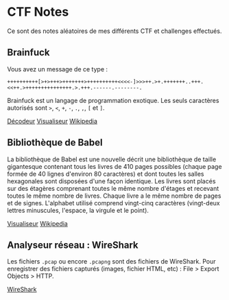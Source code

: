 # CTF Notes

Ce sont des notes aléatoires de mes différents CTF et challenges effectués.

## Brainfuck

Vous avez un message de ce type :

```brainfuck
++++++++++[>+>+++>+++++++>++++++++++<<<<-]>>>++.>+.+++++++..+++.<<++.>+++++++++++++++.>.+++.------.--------.
```

Brainfuck est un langage de programmation exotique. Les seuls caractères autorisés sont `>`, `<`, `+`, `-`, `.`, `,`, `[` et `]`.

[Décodeur](https://www.dcode.fr/langage-brainfuck)
[Visualiseur](https://fatiherikli.github.io/brainfuck-visualizer)
[Wikipedia](https://fr.wikipedia.org/wiki/Brainfuck)

## Bibliothèque de Babel

La bibliothèque de Babel est une nouvelle décrit une bibliothèque de taille gigantesque contenant tous les livres de 410 pages possibles (chaque page formée de 40 lignes d'environ 80 caractères) et dont toutes les salles hexagonales sont disposées d'une façon identique. Les livres sont placés sur des étagères comprenant toutes le même nombre d'étages et recevant toutes le même nombre de livres. Chaque livre a le même nombre de pages et de signes. L'alphabet utilisé comprend vingt-cinq caractères (vingt-deux lettres minuscules, l'espace, la virgule et le point).

[Visualiseur](http://libraryofbabel.info/browse.cgi)
[Wikipedia](https://fr.wikipedia.org/wiki/La_Biblioth%C3%A8que_de_Babel)

## Analyseur réseau : WireShark

Les fichiers `.pcap` ou encore `.pcapng` sont des fichiers de WireShark. Pour enregistrer des fichiers capturés (images, fichier HTML, etc) : File > Export Objects > HTTP.

[WireShark](https://www.wireshark.org/)

